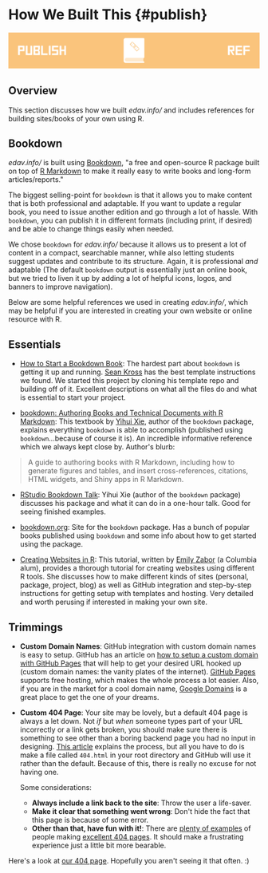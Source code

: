# How We Built This {#publish}

![](images/banners/banners_publish.png)

## Overview

This section discusses how we built *edav.info/* and includes references for building sites/books of your own using R.

## Bookdown

*edav.info/* is built using [Bookdown](https://bookdown.org/), "a free and open-source R package built on top of [R Markdown](https://rmarkdown.rstudio.com/) to make it really easy to write books and long-form articles/reports."

The biggest selling-point for `bookdown` is that it allows you to make content that is both professional and adaptable. If you want to update a regular book, you need to issue another edition and go through a lot of hassle. With `bookdown`, you can publish it in different formats (including print, if desired) and be able to change things easily when needed.

We chose `bookdown` for *edav.info/* because it allows us to present a lot of content in a compact, searchable manner, while also letting students suggest updates and contribute to its structure. Again, it is professional *and* adaptable (The default `bookdown` output is essentially just an online book, but we tried to liven it up by adding a lot of helpful icons, logos, and banners to improve navigation).

Below are some helpful references we used in creating *edav.info/*, which may be helpful if you are interested in creating your own website or online resource with R.

## Essentials

- [How to Start a Bookdown Book](http://seankross.com/2016/11/17/How-to-Start-a-Bookdown-Book.html): The hardest part about `bookdown` is getting it up and running. [Sean Kross](http://seankross.com/about/) has the best template instructions we found. We started this project by cloning his template repo and building off of it. Excellent descriptions on what all the files do and what is essential to start your project.

- [bookdown: Authoring Books and Technical Documents with R Markdown](https://bookdown.org/yihui/bookdown/): This textbook by [Yihui Xie](https://yihui.name/en/), author of the `bookdown` package, explains everything `bookdown` is able to accomplish (published using `bookdown`...because of course it is). An incredible informative reference which we always kept close by. Author's blurb:

> A guide to authoring books with R Markdown, including how to generate figures and tables, and insert cross-references, citations, HTML widgets, and Shiny apps in R Markdown. 
>

- [RStudio Bookdown Talk](https://www.rstudio.com/resources/webinars/introducing-bookdown/): Yihui Xie (author of the `bookdown` package) discusses his package and what it can do in a one-hour talk. Good for seeing finished examples.

- [bookdown.org](https://bookdown.org/home/about.html): Site for the `bookdown` package. Has a bunch of popular books published using `bookdown` and some info about how to get started using the package.

- [Creating Websites in R](http://www.emilyzabor.com/tutorials/rmarkdown_websites_tutorial.html): This tutorial, written by [Emily Zabor](http://www.emilyzabor.com/) (a Columbia alum), provides a thorough tutorial for creating websites using different R tools. She discusses how to make different kinds of sites (personal, package, project, blog) as well as GitHub integration and step-by-step instructions for getting setup with templates and hosting. Very detailed and worth perusing if interested in making your own site.

## Trimmings

- **Custom Domain Names**: GitHub integration with custom domain names is easy to setup. GitHub has an article on [how to setup a custom domain with GitHub Pages](https://help.github.com/articles/using-a-custom-domain-with-github-pages/) that will help to get your desired URL hooked up (custom domain names: the vanity plates of the internet). [GitHub Pages](https://pages.github.com/) supports free hosting, which makes the whole process a lot easier. Also, if you are in the market for a cool domain name, [Google Domains](https://domains.google/#/) is a great place to get the one of your dreams.

- **Custom 404 Page**: Your site may be lovely, but a default 404 page is always a let down. Not *if* but *when* someone types part of your URL incorrectly or a link gets broken, you should make sure there is something to see other than a boring backend page you had no input in designing. [This article](https://mycyberuniverse.com/developing/custom-404-page-for-website-hosted-on-github.html) explains the process, but all you have to do is make a file called `404.html` in your root directory and GitHub will use it rather than the default. Because of this, there is really no excuse for not having one. 

    Some considerations:
    - **Always include a link back to the site**: Throw the user a life-saver.
    - **Make it clear that something went wrong**: Don't hide the fact that this page is because of some error.
    - **Other than that, have fun with it!**: There are [plenty of examples](https://www.canva.com/learn/404-page-design/) of people making [excellent 404 pages](https://www.pagecloud.com/blog/best-404-pages). It should make a frustrating experience just a little bit more bearable.
    
Here's a look at [our 404 page](404.html). Hopefully you aren't seeing it that often. :)









